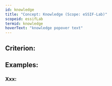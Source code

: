 ```yaml
---
id: knowledge
title: "Concept: Knowledge (Scope: eSSIF-Lab)"
scopeid: essifLab
termid: knowledge
hoverText: "knowledge popover text"
---
```


## Criterion:

## Examples:

### Xxx:

